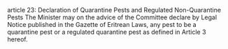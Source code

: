 article 23: Declaration of Quarantine Pests and Regulated Non-Quarantine Pests 
The Minister may on the advice of the Committee declare by Legal Notice published in the Gazette of Eritrean Laws, any pest to be a quarantine pest or a regulated quarantine pest as defined in Article 3 hereof.
<ul>
</ul>